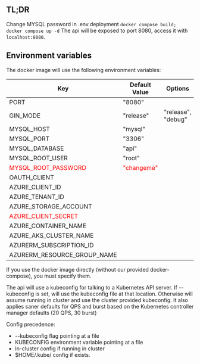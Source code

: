 ## TL;DR
Change MYSQL password in .env.deployment
`` docker compose build; `` `` docker compose up -d``
The api will be exposed to port 8080, access it with `localhost:8080`. 


## Environment variables
The docker image will use the following environment variables:

| Key                                                | Default Value | Options                |
|----------------------------------------------------|---------------|------------------------|
| PORT                                               | "8080"        |                        |
| GIN_MODE                                           | "release"     | "release", "debug"     |
| MYSQL_HOST                                         | "mysql"       |                        |
| MYSQL_PORT                                         | "3306"        |                        |
| MYSQL_DATABASE                                     | "api"         |                        |
| MYSQL_ROOT_USER                                    | "root"        |                        |
| <span style="color:red">MYSQL_ROOT_PASSWORD</span> | <span style="color:red">"changeme"</span>    |                        |
| OAUTH_CLIENT                                       |         |              |
| AZURE_CLIENT_ID                                    |         |  |
| AZURE_TENANT_ID                                    |         |  |
| AZURE_STORAGE_ACCOUNT                              |         |  |
| <span style="color:red"> AZURE_CLIENT_SECRET      </span> |         |  |
| AZURE_CONTAINER_NAME                               |         |  |
| AZURE_AKS_CLUSTER_NAME                             |         |  |
| AZURERM_SUBSCRIPTION_ID                            |         |  |
| AZURERM_RESOURCE_GROUP_NAME                        |         |  |


If you use the docker image directly (without our provided docker-compose), you must specify them.

The api will use a kubeconfig for talking to a Kubernetes API server. 
If --kubeconfig is set, will use the kubeconfig file at that location. 
Otherwise will assume running in cluster and use the cluster provided kubeconfig.
It also applies saner defaults for QPS and burst based on the Kubernetes controller manager defaults (20 QPS, 30 burst)

Config precedence:
* --kubeconfig flag pointing at a file
* KUBECONFIG environment variable pointing at a file
* In-cluster config if running in cluster
* $HOME/.kube/ config if exists.
